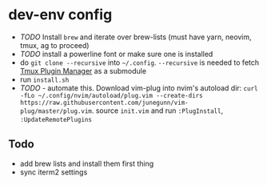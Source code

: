 # dev-env config

- *TODO* Install `brew` and iterate over brew-lists (must have yarn, neovim, tmux, ag to proceed)
- *TODO* install a powerline font or make sure one is installed
- do `git clone --recursive` into `~/.config`. `--recursive` is needed to fetch [Tmux Plugin Manager](git@github.com:tmux-plugins/tpm.git) as a submodule
- run `install.sh`
- *TODO* - automate this. Download vim-plug into nvim's autoload dir: `curl -fLo ~/.config/nvim/autoload/plug.vim --create-dirs https://raw.githubusercontent.com/junegunn/vim-plug/master/plug.vim`. source `init.vim` and run `:PlugInstall`, `:UpdateRemotePlugins`

## Todo

- add brew lists and install them first thing
- sync iterm2 settings

